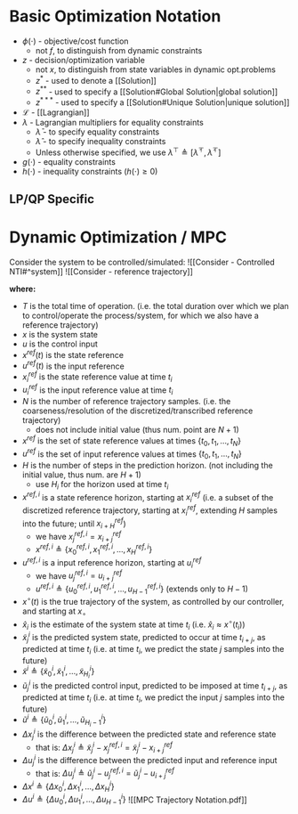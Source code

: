 # Basic Optimization Notation
- $\phi(\cdot)$ - objective/cost function
	- not $f$, to distinguish from dynamic constraints
- $z$ - decision/optimization variable
	- not $x$, to distinguish from state variables in dynamic opt.problems
	- $z^*$  -  used to denote a [[Solution]]
	- $z^{**}$  - used to specify a [[Solution#Global Solution|global solution]]
	- $z^{***}$ - used to specify a [[Solution#Unique Solution|unique solution]]
- $\mathcal{L}$ - [[Lagrangian]]
- $\lambda$ - Lagrangian multipliers for equality constraints
	- $\bar{\lambda}$ - to specify equality constraints
	- $\hat{\lambda}$ - to specify inequality constraints
	- Unless otherwise specified, we use $\lambda^{\top} \triangleq [\bar{\lambda}^{\top}, \hat{\lambda}^{\top}]$
- $g(\cdot)$ - equality constraints
- $h(\cdot)$ - inequality constraints ($h(\cdot) \geq 0$)

## LP/QP Specific



# Dynamic Optimization / MPC
Consider the system to be controlled/simulated: ![[Consider - Controlled NTI#^system]]
![[Consider - reference trajectory]]

**where:**
- $T$ is the total time of operation. (i.e. the total duration over which we plan to control/operate the process/system, for which we also have a reference trajectory)
- $x$ is the system state
- $u$ is the control input
- $x^{ref}(t)$ is the state reference
- $u^{ref}(t)$ is the input reference
- $x_{i}^{ref}$ is the state reference value at time $t_{i}$
- $u_{i}^{ref}$ is the input reference value at time $t_{i}$
- $N$ is the number of reference trajectory samples. (i.e. the coarseness/resolution of the discretized/transcribed reference trajectory)
	- does not include initial value (thus num. point are $N+1$)
- $x^{ref}$ is the set of state reference values at times $\{t_{0},t_{1},\dots,t_{N}\}$
- $u^{ref}$ is the set of input reference values at times $\{t_{0},t_{1},\dots,t_{N}\}$
- $H$ is the number of steps in the prediction horizon. (not including the initial value, thus num. are $H+1$)
	- use $H_{i}$ for the horizon used at time $t_{i}$
- $x^{ref,i}$ is a state reference horizon, starting at $x^{ref}_{i}$ (i.e. a subset of the discretized reference trajectory, starting at $x^{ref}_{i}$, extending $H$ samples into the future; until $x^{ref}_{i+H}$)
	- we have $x^{ref,i}_{j} = x^{ref}_{i+j}$
	- $x^{ref,i} \triangleq \{x^{ref,i}_{0},x^{ref,i}_{1},\dots,x^{ref,i}_{H}\}$
- $u^{ref,i}$ is a input reference horizon, starting at $u^{ref}_{i}$
	- we have $u^{ref,i}_{j} = u^{ref}_{i+j}$
	- $u^{ref,i} \triangleq \{u^{ref,i}_{0},u^{ref,i}_{1},\dots,u^{ref,i}_{H-1}\}$   (extends only to $H-1$)
- $x^{\circ}(t)$ is the true trajectory of the system, as controlled by our controller, and starting at $x_{\circ}$
- $\hat{x}_{i}$ is the estimate of the system state at time $t_{i}$ (i.e. $\hat{x}_{i} \approx x^{\circ}(t_{i})$)
- $\tilde{x}^{i}_{j}$ is the predicted system state, predicted to occur at time $t_{i+j}$, as predicted at time $t_{i}$ (i.e. at time $t_{i}$, we predict the state $j$ samples into the future)
- $\tilde{x}^{i} \triangleq \{\tilde{x}^{i}_{0},\tilde{x}^{i}_{1},\dots,\tilde{x}^{i}_{H_{i}}\}$
- $\tilde{u}^{i}_{j}$ is the predicted control input, predicted to be imposed at time $t_{i+j}$, as predicted at time $t_{i}$ (i.e. at time $t_{i}$, we predict the input $j$ samples into the future)
- $\tilde{u}^{i} \triangleq \{\tilde{u}^{i}_{0},\tilde{u}^{i}_{1},\dots,\tilde{u}^{i}_{H_{i}-1}\}$
- $\Delta x^{i}_j$ is the difference between the predicted state and reference state
	- that is: $\Delta x^{i}_{j} \triangleq \tilde{x}^{i}_{j} - x^{ref,i}_{j} = \tilde{x}^{i}_{j} - x^{ref}_{i+j}$
- $\Delta u^{i}_j$ is the difference between the predicted input and reference input
	- that is: $\Delta u^{i}_{j} \triangleq \tilde{u}^{i}_{j} - u^{ref,i}_{j}=\tilde{u}^{i}_{j} - u^{ref}_{i+j}$
- $\Delta x^{i} \triangleq \{\Delta x^{i}_{0},\Delta x^{i}_{1},\dots,\Delta x^{i}_{H}\}$
- $\Delta u^{i} \triangleq \{\Delta u^{i}_{0},\Delta u^{i}_{1},\dots,\Delta u^{i}_{H-1}\}$
![[MPC Trajectory Notation.pdf]]

